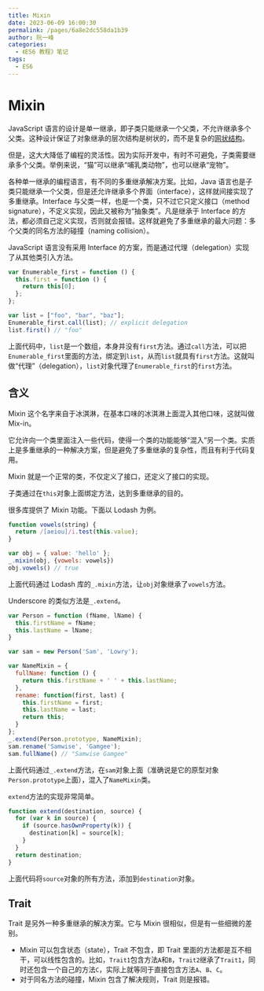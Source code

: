 ```yaml
---
title: Mixin
date: 2023-06-09 16:00:30
permalink: /pages/6a8e2dc558da1b39
author: 阮一峰
categories:
  - 《ES6 教程》笔记
tags:
  - ES6
---
```

# Mixin

JavaScript 语言的设计是单一继承，即子类只能继承一个父类，不允许继承多个父类。这种设计保证了对象继承的层次结构是树状的，而不是复杂的[网状结构](https://en.wikipedia.org/wiki/Multiple_inheritance#The_diamond_problem)。
<!-- more -->
但是，这大大降低了编程的灵活性。因为实际开发中，有时不可避免，子类需要继承多个父类。举例来说，“猫”可以继承“哺乳类动物”，也可以继承“宠物”。

各种单一继承的编程语言，有不同的多重继承解决方案。比如，Java 语言也是子类只能继承一个父类，但是还允许继承多个界面（interface），这样就间接实现了多重继承。Interface 与父类一样，也是一个类，只不过它只定义接口（method signature），不定义实现，因此又被称为“抽象类”。凡是继承于 Interface 的方法，都必须自己定义实现，否则就会报错。这样就避免了多重继承的最大问题：多个父类的同名方法的碰撞（naming collision）。

JavaScript 语言没有采用 Interface 的方案，而是通过代理（delegation）实现了从其他类引入方法。

```javascript
var Enumerable_first = function () {
  this.first = function () {
    return this[0];
  };
};

var list = ["foo", "bar", "baz"];
Enumerable_first.call(list); // explicit delegation
list.first() // "foo"
```

上面代码中，`list`是一个数组，本身并没有`first`方法。通过`call`方法，可以把`Enumerable_first`里面的方法，绑定到`list`，从而`list`就具有`first`方法。这就叫做“代理”（delegation），`list`对象代理了`Enumerable_first`的`first`方法。

## 含义

Mixin 这个名字来自于冰淇淋，在基本口味的冰淇淋上面混入其他口味，这就叫做 Mix-in。

它允许向一个类里面注入一些代码，使得一个类的功能能够“混入”另一个类。实质上是多重继承的一种解决方案，但是避免了多重继承的复杂性，而且有利于代码复用。

Mixin 就是一个正常的类，不仅定义了接口，还定义了接口的实现。

子类通过在`this`对象上面绑定方法，达到多重继承的目的。

很多库提供了 Mixin 功能。下面以 Lodash 为例。

```javascript
function vowels(string) {
  return /[aeiou]/i.test(this.value);
}

var obj = { value: 'hello' };
_.mixin(obj, {vowels: vowels})
obj.vowels() // true
```

上面代码通过 Lodash 库的`_.mixin`方法，让`obj`对象继承了`vowels`方法。

Underscore 的类似方法是`_.extend`。

```javascript
var Person = function (fName, lName) {
  this.firstName = fName;
  this.lastName = lName;
}

var sam = new Person('Sam', 'Lowry');

var NameMixin = {
  fullName: function () {
    return this.firstName + ' ' + this.lastName;
  },
  rename: function(first, last) {
    this.firstName = first;
    this.lastName = last;
    return this;
  }
};
_.extend(Person.prototype, NameMixin);
sam.rename('Samwise', 'Gamgee');
sam.fullName() // "Samwise Gamgee"
```

上面代码通过`_.extend`方法，在`sam`对象上面（准确说是它的原型对象`Person.prototype`上面），混入了`NameMixin`类。

`extend`方法的实现非常简单。

```javascript
function extend(destination, source) {
  for (var k in source) {
    if (source.hasOwnProperty(k)) {
      destination[k] = source[k];
    }
  }
  return destination;
}
```

上面代码将`source`对象的所有方法，添加到`destination`对象。

## Trait

Trait 是另外一种多重继承的解决方案。它与 Mixin 很相似，但是有一些细微的差别。

- Mixin 可以包含状态（state），Trait 不包含，即 Trait 里面的方法都是互不相干，可以线性包含的。比如，`Trait1`包含方法`A`和`B`，`Trait2`继承了`Trait1`，同时还包含一个自己的方法`C`，实际上就等同于直接包含方法`A`、`B`、`C`。
- 对于同名方法的碰撞，Mixin 包含了解决规则，Trait 则是报错。
